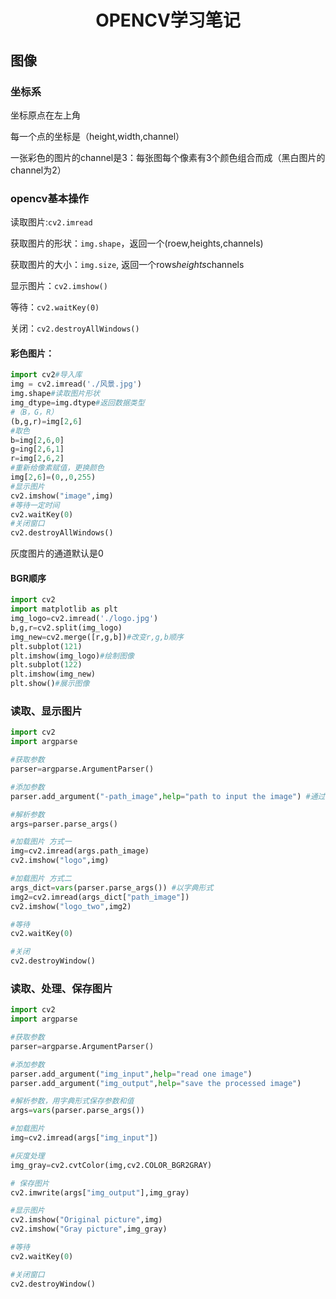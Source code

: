 # <center>OPENCV学习笔记
## 图像
### 坐标系
坐标原点在左上角

每一个点的坐标是（height,width,channel） 

一张彩色的图片的channel是3：每张图每个像素有3个颜色组合而成（黑白图片的channel为2）
### opencv基本操作
读取图片:`cv2.imread`

获取图片的形状：`img.shape`，返回一个(roew,heights,channels)

获取图片的大小：`img.size`, 返回一个rows*heights*channels

显示图片：`cv2.imshow()`

等待：`cv2.waitKey(0)`

关闭：`cv2.destroyAllWindows()`

#### 彩色图片：
```python
import cv2#导入库
img = cv2.imread('./风景.jpg')
img.shape#读取图片形状
img_dtype=img.dtype#返回数据类型
#（B，G，R）
(b,g,r)=img[2,6]
#取色
b=img[2,6,0]
g=ing[2,6,1]
r=img[2,6,2]
#重新给像素赋值，更换颜色
img[2,6]=(0,,0,255)
#显示图片
cv2.imshow("image",img)
#等待一定时间
cv2.waitKey(0)
#关闭窗口
cv2.destroyAllWindows()
```
 灰度图片的通道默认是0

#### BGR顺序
```python
import cv2
import matplotlib as plt
img_logo=cv2.imread('./logo.jpg')
b,g,r=cv2.split(img_logo)
img_new=cv2.merge([r,g,b])#改变r,g,b顺序
plt.subplot(121)
plt.imshow(img_logo)#绘制图像
plt.subplot(122)
plt.imshow(img_new)
plt.show()#展示图像
```
### 读取、显示图片
```python
import cv2
import argparse

#获取参数
parser=argparse.ArgumentParser()

#添加参数
parser.add_argument("-path_image",help="path to input the image") #通过终端传参数

#解析参数
args=parser.parse_args()

#加载图片 方式一
img=cv2.imread(args.path_image)
cv2.imshow("logo",img)

#加载图片 方式二
args_dict=vars(parser.parse_args()) #以字典形式
img2=cv2.imread(args_dict["path_image"])
cv2.imshow("logo_two",img2)

#等待
cv2.waitKey(0)

#关闭
cv2.destroyWindow()
```
### 读取、处理、保存图片
```python
import cv2
import argparse

#获取参数
parser=argparse.ArgumentParser()

#添加参数
parser.add_argument("img_input",help="read one image")
parser.add_argument("img_output",help="save the processed image")

#解析参数，用字典形式保存参数和值
args=vars(parser.parse_args())

#加载图片
img=cv2.imread(args["img_input"])

#灰度处理
img_gray=cv2.cvtColor(img,cv2.COLOR_BGR2GRAY)

# 保存图片
cv2.imwrite(args["img_output"],img_gray)

#显示图片
cv2.imshow("Original picture",img)
cv2.imshow("Gray picture",img_gray)

#等待
cv2.waitKey(0)

#关闭窗口
cv2.destroyWindow()
```